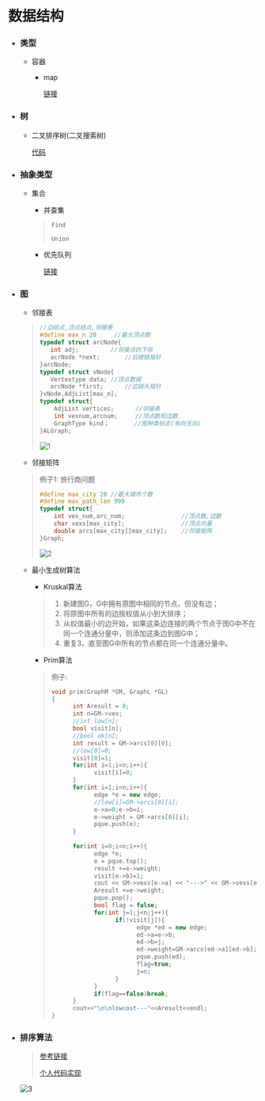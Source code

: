 # 数据结构

+ ### 类型

  + 容器

    + map

      [链接](https://github.com/blime4/MyNote/blob/master/map%E7%9A%84%E4%BD%BF%E7%94%A8.md)

+ ### 树

  + 二叉排序树(二叉搜索树)

    [代码](https://github.com/blime4/MyNote/blob/master/code/%E4%BA%8C%E5%8F%89%E6%8E%92%E5%BA%8F%E6%A0%91.cpp)

+ ### 抽象类型

  + 集合

    + 并查集

    > `Find`
    >
    > `Union`
    + 优先队列
    
      [链接](https://github.com/blime4/MyNote/blob/master/%E4%BC%98%E5%85%88%E9%98%9F%E5%88%97.md)
  
+ ### 图

  + 邻接表

  >```c++
  >//边结点,顶点结点,邻接表
  >#define max_n 20		//最大顶点数
  >typedef struct arcNode{
  >    int adj;			//邻接点的下标
  >    acrNode *next;		//后继链指针
  >}arcNode;
  >typedef struct vNode{
  >    Vertextype data;	//顶点数据
  >    arcNode *first;		//边链头指针
  >}vNode,AdjList[max_n];
  >typedef struct{
  >     AdjList vertices;      //邻接表
  >     int vexnum,arcnum;     //顶点数和边数
  >     GraphType kind；       //图种类标志(有向无向)
  >}ALGraph;
  >```
  >
  >![1](images/1.png)

  + 邻接矩阵

  > 例子1:	旅行商问题
  >
  > ```c++
  > #define max_city 20 //最大城市个数
  > #define max_path_len 999
  > typedef struct{
  >     int vex_num,arc_num;				//顶点数,边数
  >     char vexs[max_city];				//顶点向量
  >     double arcs[max_city][max_city];	//邻接矩阵
  > }Graph;
  > ```
  >
  > ![2](images/2.png)

  + 最小生成树算法

    + Kruskal算法

    >1. 新建图G，G中拥有原图中相同的节点，但没有边；
    >2. 将原图中所有的边按权值从小到大排序；
    >3. 从权值最小的边开始，如果这条边连接的两个节点于图G中不在同一个连通分量中，则添加这条边到图G中；
    >4. 重复3，直至图G中所有的节点都在同一个连通分量中。

    + Prim算法
    
    > 例子:
    >
    > ```c++
    > void prim(GraphM *GM, GraphL *GL)
    > {
    >       int Aresult = 0;
    >       int n=GM->vex;
    >       //int low[n];
    >       bool visit[n];
    >       //bool ok[n];
    >       int result = GM->arcs[0][0];
    >       //low[0]=0;
    >       visit[0]=1;
    >       for(int i=1;i<n;i++){
    >             visit[i]=0;
    >       }
    >       for(int i=1;i<n;i++){
    >             edge *e = new edge;
    >             //low[i]=GM->arcs[0][i];
    >             e->a=0;e->b=i;
    >             e->weight = GM->arcs[0][i];
    >             pque.push(e);
    >       }
    >       
    >       for(int i=0;i<n;i++){
    >             edge *e;
    >             e = pque.top();
    >             result +=e->weight;
    >             visit[e->b]=1;
    >             cout << GM->vexs[e->a] << "--->" << GM->vexs[e->b] << "---"<<e->weight<<endl;
    >             Aresult +=e->weight;
    >             pque.pop();
    >             bool flag = false;
    >             for(int j=1;j<n;j++){
    >                   if(!visit[j]){
    >                         edge *ed = new edge;
    >                         ed->a=e->b;
    >                         ed->b=j;
    >                         ed->weight=GM->arcs[ed->a][ed->b];
    >                         pque.push(ed);
    >                         flag=true;
    >                         j=n;
    >                   }
    >             }
    >             if(flag==false)break;
    >       }
    >       cout<<"\n\nlowcost---"<<Aresult<<endl;
    > }
    > ```

  

+ ### 排序算法

  >[参考链接](https://blog.csdn.net/hellozhxy/article/details/79911867)
  >
  >[个人代码实现]()
  
  ![3](./images/3.png)



